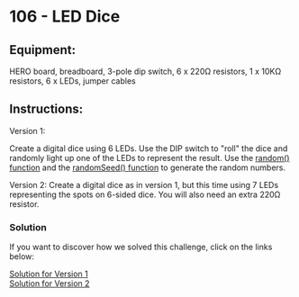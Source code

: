 # 106 - LED Dice

## Equipment:

HERO board, breadboard, 3-pole dip switch, 6 x 220Ω resistors, 1 x 10KΩ resistors, 6 x LEDs, jumper cables

## Instructions:

Version 1:

Create a digital dice using 6 LEDs. Use the DIP switch to "roll" the dice and randomly light up one of the LEDs to represent the result. Use the [random() function](https://reference.arduino.cc/reference/en/language/functions/random-numbers/random/) and the [randomSeed() function](https://www.arduino.cc/reference/en/language/functions/random-numbers/randomseed/) to generate the random numbers.

Version 2:
Create a digital dice as in version 1, but this time using 7 LEDs representing the spots on 6-sided dice. You will also need an extra 220Ω resistor.


### Solution

If you want to discover how we solved this challenge, click on the links below:

[Solution for Version 1](Solution.md) <br>
[Solution for Version 2](Solution-v2.md)